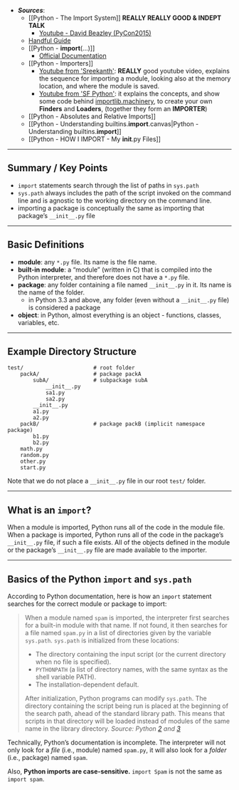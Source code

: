 - ***Sources***:
	-  [[Python - The Import System]] **REALLY REALLY GOOD & INDEPT TALK**
		- [Youtube - David Beazley (PyCon2015)](https://www.youtube.com/watch?v=MCs5OvhV9S4)
	- [Handful Guide](https://chrisyeh96.github.io/2017/08/08/definitive-guide-python-imports.html#:~:text=root%20test%2F%20folder.-,What%20is%20an%20import%20%3F,made%20available%20to%20the%20importer.)
	- [[Python - __import__(...)]]
		- [Official Documentation](https://docs.python.org/3/library/functions.html#:~:text=Note%20This%20is%20an%20advanced%20function%20that%20is%20not%20needed%20in%20everyday%20Python%20programming%2C%20unlike)
	- [[Python - Importers]]
		- [Youtube from 'Sreekanth'](https://www.youtube.com/watch?v=QCSz0j8tGmI): **REALLY** good youtube video, explains the sequence for importing a module, looking also at the memory location, and where the module is saved.
		- [Youtube from 'SF Python'](https://www.youtube.com/watch?v=NRynSD6MCLE): it explains the concepts, and show some code behind [importlib.machinery](https://docs.python.org/3/library/importlib.html#:~:text=importlib/machinery.py-,This%20module%20contains%20the%20various%20objects%20that%20help,-import%20find%20and), to create your own **Finders** and **Loaders**, (together they form an **IMPORTER**)
	- [[Python - Absolutes and Relative Imports]]
	- [[Python - Understanding builtins.__import__.canvas|Python - Understanding builtins.__import__]]
	- [[Python - HOW I IMPORT - My __init__.py Files]]

---
## Summary / Key Points

-   `import` statements search through the list of paths in `sys.path`
-   `sys.path` always includes the path of the script invoked on the command line and is agnostic to the working directory on the command line.
-   importing a package is conceptually the same as importing that package’s `__init__.py` file
---
## Basic Definitions

-   **module**: any `*.py` file. Its name is the file name.
-   **built-in module**: a “module” (written in C) that is compiled into the Python interpreter, and therefore does not have a `*.py` file.
-   **package**: any folder containing a file named `__init__.py` in it. Its name is the name of the folder.
    -   in Python 3.3 and above, any folder (even without a `__init__.py` file) is considered a package
-   **object**: in Python, almost everything is an object - functions, classes, variables, etc.
----
## Example Directory Structure

```
test/                      # root folder
	packA/                 # package packA
		subA/              # subpackage subA
            __init__.py
            sa1.py
            sa2.py
        __init__.py
        a1.py
        a2.py
    packB/                 # package packB (implicit namespace package)
        b1.py
        b2.py
    math.py
    random.py
    other.py
    start.py
```

Note that we do not place a `__init__.py` file in our root `test/` folder.

---
## What is an `import`?

When a module is imported, Python runs all of the code in the module file. When a package is imported, Python runs all of the code in the package’s `__init__.py` file, if such a file exists. All of the objects defined in the module or the package’s `__init__.py` file are made available to the importer.

---
## Basics of the Python `import` and `sys.path`

According to Python documentation, here is how an `import` statement searches for the correct module or package to import:

> When a module named `spam` is imported, the interpreter first searches for a built-in module with that name. If not found, it then searches for a file named `spam.py` in a list of directories given by the variable `sys.path`. `sys.path` is initialized from these locations:
> 
> -   The directory containing the input script (or the current directory when no file is specified).
> -   `PYTHONPATH` (a list of directory names, with the same syntax as the shell variable PATH).
> -   The installation-dependent default.
> 
> After initialization, Python programs can modify `sys.path`. The directory containing the script being run is placed at the beginning of the search path, ahead of the standard library path. This means that scripts in that directory will be loaded instead of modules of the same name in the library directory. _Source: Python [2](https://docs.python.org/2/tutorial/modules.html#the-module-search-path) and [3](https://docs.python.org/3/tutorial/modules.html#the-module-search-path)_

Technically, Python’s documentation is incomplete. The interpreter will not only look for a _file_ (i.e., module) named `spam.py`, it will also look for a _folder_ (i.e., package) named `spam`. 

Also, **Python imports are case-sensitive.** `import Spam` is not the same as `import spam`.